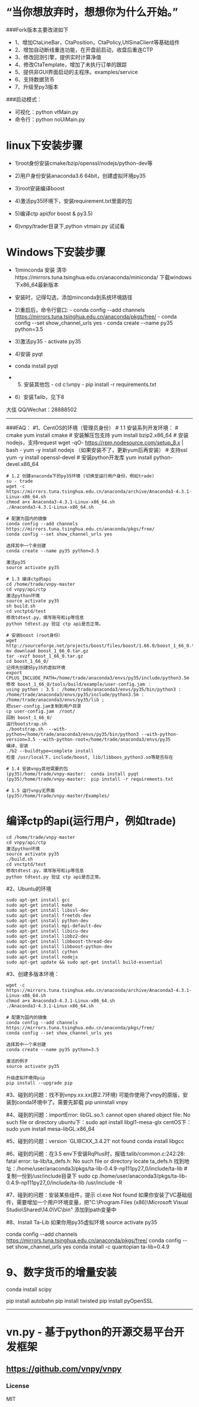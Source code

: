 # “当你想放弃时，想想你为什么开始。”

###Fork版本主要改进如下
- 1、增加CtaLineBar，CtaPosition，CtaPolicy,UtlSinaClient等基础组件
- 2、增加自动断线重连功能，在开盘前启动，收盘后重连CTP
- 3、修改回测引擎，提供实时计算净值
- 4、修改CtaTemplate，增加了未执行订单的跟踪
- 5、提供非GUI界面启动的主程序。examples/service
- 6、支持数据货币
- 7、升级至py3版本

###启动模式：
- 可视化：python vtMain.py
- 命令行：python noUiMain.py


# linux下安装步骤
  -  1)root身份安装cmake/bzip/openssl/nodejs/python-dev等

  - 2)用户身份安装anaconda3.6 64bit，创建虚拟环境py35

  -  3)root安装编译boost

  -  4)激活py35环境下，安装requirement.txt里面的包

  -  5)编译ctp api(for boost & py3.5)

  -  6)vnpy/trader目录下,python vtmain.py 试试看

# Windows下安装步骤

  -  1)minconda 安装 清华https://mirrors.tuna.tsinghua.edu.cn/anaconda/miniconda/ 下载windows下x86_64最新版本
  -    安装时，记得勾选，添加minconda到系统环境路径

  -  2)重启后，命令行窗口:
    - conda config --add channels https://mirrors.tuna.tsinghua.edu.cn/anaconda/pkgs/free/
    - conda config --set show_channel_urls yes
    - conda create --name py35 python=3.5

  -  3)激活py35
    - activate py35

  - 4)安装 pyqt
   - conda install pyqt

  -  5) 安装其他包
    - cd c:\vnpy
    - pip install -r requirements.txt

  - 6）安装Talib，见下8

大佳
QQ/Wechat：28888502

--------------------------------------------------------------------------------------------
###FAQ：
#1、CentOS的环境（管理员身份）
    # 1.1 安装系列开发环境：
    # cmake
    yum install cmake
    # 安装解压包支持
	yum install bzip2.x86_64
	# 安装nodejs，支持request
	wget -qO- https://rpm.nodesource.com/setup_8.x | bash -
	yum -y install nodejs
	（如果安装不了，更新yum后再安装）
	# 支持ssl
	yum -y install openssl-devel
	# 安装python开发库
    yum  install python-devel.x86_64

    # 1.2 创建anaconda下的py35环境 (切换至运行用户身份，例如trade)
    su - trade
    wget -c https://mirrors.tuna.tsinghua.edu.cn/anaconda/archive/Anaconda3-4.3.1-Linux-x86_64.sh
    chmod a+x Anaconda3-4.3.1-Linux-x86_64.sh
    ./Anaconda3-4.3.1-Linux-x86_64.sh

    # 配置为国内的镜像
    conda config --add channels https://mirrors.tuna.tsinghua.edu.cn/anaconda/pkgs/free/
    conda config --set show_channel_urls yes

    选择其中一个来创建
    conda create --name py35 python=3.5

    激活py35
    source activate py35

    # 1.3 编译ctp的api
    cd /home/trade/vnpy-master
    cd vnpy/api/ctp
    激活python环境
    source activate py35
    sh build.sh
    cd vnctptd/test
    修改tdtest.py，填写账号和ip等信息
    python tdtest.py 验证 ctp api是否正常。

	# 安装boost (root身份）
	wget http://sourceforge.net/projects/boost/files/boost/1.66.0/boost_1_66_0.tar.gz/download
	mv download boost_1_66_0.tar.gz
	tar -xvzf boost_1_66_0.tar.gz
	cd boost_1_66_0/
	记得先创建好py35的虚拟环境
	export CPLUS_INCLUDE_PATH=/home/trade/anaconda3/envs/py35/include/python3.5m
    修改 boost_1_66_0/tools/build/example/user-config.jam ：
    using python : 3.5 : /home/trade/anaconda3/envs/py35/bin/python3 : /home/trade/anaconda3/envs/py35/include/python3.5m : /home/trade/anaconda3/envs/py35/lib ;
    把user-config.jam复制到用户目录
    cp user-config.jam  /root/
    回到 boost_1_66_0/
    运行bootstrap.sh
	./bootstrap.sh  --with-python=/home/trade/anaconda3/envs/py35/bin/python3 --with-python-version=3.5 --with-python-root=/home/trade/anaconda3/envs/py35
	编译，安装
	./b2 --buildtype=complete install
	检查 /usr/local下，include/boost, lib/libboos_python3.so等是否存在

    # 1.4 安装vnpy其他需要的包
    (py35)/home/trade/vnpy-master:  conda install pyqt
    (py35)/home/trade/vnpy-master:  pip install -r requirements.txt

    # 1.5 运行vnpy无界面
    (py35)/home/trade/vnpy-master/Examples/

# 编译ctp的api(运行用户，例如trade)
    cd /home/trade/vnpy-master
    cd vnpy/api/ctp
    激活python环境
    source activate py35
    ./build.sh
    cd vnctptd/test
    修改tdtest.py，填写账号和ip等信息
    python tdtest.py 验证 ctp api是否正常。

#2、Ubuntu的环境

    sudo apt-get install gcc
    sudo apt-get install make
    sudo apt-get install libssl-dev
    sudo apt-get install freetds-dev
    sudo apt-get install python-dev
    sudo apt-get install mpi-default-dev
    sudo apt-get install libicu-dev
    sudo apt-get install libbz2-dev
    sudo apt-get install libboost-thread-dev
    sudo apt-get install libboost-python-dev
    sudo apt-get install cython
    sudo apt-get install nodejs
    sudo apt-get update && sudo apt-get install build-essential

#3、创建多版本环境：

    wget -c https://mirrors.tuna.tsinghua.edu.cn/anaconda/archive/Anaconda3-4.3.1-Linux-x86_64.sh
    chmod a+x Anaconda3-4.3.1-Linux-x86_64.sh
    ./Anaconda3-4.3.1-Linux-x86_64.sh

    # 配置为国内的镜像
    conda config --add channels https://mirrors.tuna.tsinghua.edu.cn/anaconda/pkgs/free/
    conda config --set show_channel_urls yes

    选择其中一个来创建
    conda create --name py35 python=3.5

    激活的例子
    source activate py35

    升级虚拟环境得pip
    pip install --upgrade pip

#3、碰到的问题：找不到vnpy.xx.xx(原2.7环境)
    可能你使用了vnpy的原版，安装到conda环境中了。需要先卸载 pip uninstall vnpy


#4、碰到的问题：importError: libGL.so.1: cannot open shared object file: No such file or directory
    ubuntu下：sudo apt install libgl1-mesa-glx
    centOS下：sudo yum install mesa-libGL.x86_64

#5、碰到的问题：version `GLIBCXX_3.4.21' not found
    conda install libgcc

#6、碰到的问题：在3.5 env下安装RqPlus时，报错:talib/common.c:242:28: fatal error: ta-lib/ta_defs.h: No such file or directory
    locate ta_defs.h
    找到地址：/home/user/anaconda3/pkgs/ta-lib-0.4.9-np111py27_0/include/ta-lib
    # 复制一份到/usr/include目录下
    sudo cp /home/user/anaconda3/pkgs/ta-lib-0.4.9-np111py27_0/include/ta-lib /usr/include -R

#7、碰到的问题：安装某些组件，提示 cl.exe Not found
    如果你安装了VC基础组件，需要增加一个用户环境变量，把"C:\Program Files (x86)\Microsoft Visual Studio\Shared\14.0\VC\bin" 添加到path变量中

#8、Install Ta-Lib
如果你用py35虚拟环境
source activate py35

conda config --add channels https://mirrors.tuna.tsinghua.edu.cn/anaconda/pkgs/free/
conda config --set show_channel_urls yes
conda install -c quantopian ta-lib=0.4.9

# 9、数字货币的增量安装
conda install scipy

pip install autobahn
pip install twisted
pip install pyOpenSSL

--------------------------------------------------------------------------------------------
# vn.py - 基于python的开源交易平台开发框架
https://github.com/vnpy/vnpy
--------------------------------------------------------------------------------------------
### License
MIT

